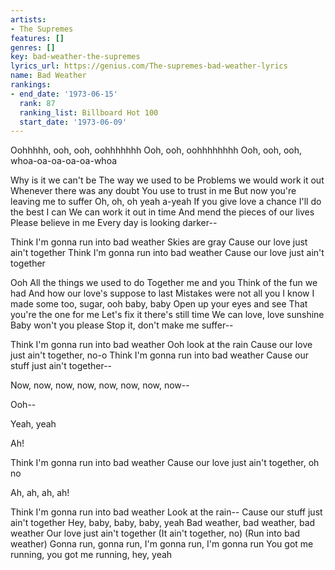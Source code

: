 ```yaml
---
artists:
- The Supremes
features: []
genres: []
key: bad-weather-the-supremes
lyrics_url: https://genius.com/The-supremes-bad-weather-lyrics
name: Bad Weather
rankings:
- end_date: '1973-06-15'
  rank: 87
  ranking_list: Billboard Hot 100
  start_date: '1973-06-09'
---
```

Oohhhhh, ooh, ooh, oohhhhhhh
Ooh, ooh, oohhhhhhhh
Ooh, ooh, ooh, whoa-oa-oa-oa-oa-whoa

Why is it we can't be
The way we used to be
Problems we would work it out
Whenever there was any doubt
You use to trust in me
But now you're leaving me to suffer
Oh, oh, oh yeah a-yeah
If you give love a chance
I'll do the best I can
We can work it out in time
And mend the pieces of our lives
Please believe in me
Every day is looking darker--

Think I'm gonna run into bad weather
Skies are gray
Cause our love just ain't together
Think I'm gonna run into bad weather
Cause our love just ain't together

Ooh
All the things we used to do
Together me and you
Think of the fun we had
And how our love's suppose to last
Mistakes were not all you
I know I made some too, sugar, ooh baby, baby
Open up your eyes and see
That you're the one for me
Let's fix it there's still time
We can love, love sunshine
Baby won't you please
Stop it, don't make me suffer--

Think I'm gonna run into bad weather
Ooh look at the rain
Cause our love just ain't together, no-o
Think I'm gonna run into bad weather
Cause our stuff just ain't together--

Now, now, now, now, now, now, now, now--

Ooh--

Yeah, yeah

Ah!

Think I'm gonna run into bad weather
Cause our love just ain't together, oh no

Ah, ah, ah, ah!

Think I'm gonna run into bad weather
Look at the rain--
Cause our stuff just ain't together
Hey, baby, baby, baby, yeah
Bad weather, bad weather, bad weather
Our love just ain't together
(It ain't together, no)
(Run into bad weather)
Gonna run, gonna run, I'm gonna run, I'm gonna run
You got me running, you got me running, hey, yeah
